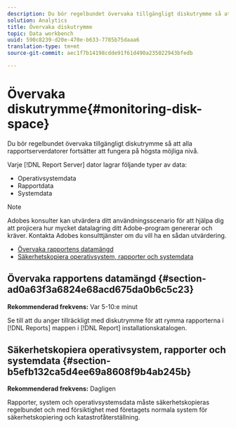 ```yaml
---
description: Du bör regelbundet övervaka tillgängligt diskutrymme så att alla rapportserverdatorer fortsätter att fungera på högsta möjliga nivå.
solution: Analytics
title: Övervaka diskutrymme
topic: Data workbench
uuid: 590c8239-d20e-470e-b633-7785b75daaa6
translation-type: tm+mt
source-git-commit: aec1f7b14198cdde91f61d490a235022943bfedb

---
```



# Övervaka diskutrymme{#monitoring-disk-space}

Du bör regelbundet övervaka tillgängligt diskutrymme så att alla rapportserverdatorer fortsätter att fungera på högsta möjliga nivå.

Varje [!DNL Report Server] dator lagrar följande typer av data:

* Operativsystemdata
* Rapportdata
* Systemdata

>[!NOTE]
>
>Adobes konsulter kan utvärdera ditt användningsscenario för att hjälpa dig att projicera hur mycket datalagring ditt Adobe-program genererar och kräver. Kontakta Adobes konsulttjänster om du vill ha en sådan utvärdering.

* [Övervaka rapportens datamängd](../../../home/c-rpt-oview/c-admin-rpt/c-mon-disk-sp.md#section-ad0a63f3a6824e68acd675da0b6c5c23)
* [Säkerhetskopiera operativsystem, rapporter och systemdata](../../../home/c-rpt-oview/c-admin-rpt/c-mon-disk-sp.md#section-b5efb132ca5d4ee69a8608f9b4ab245b)

## Övervaka rapportens datamängd {#section-ad0a63f3a6824e68acd675da0b6c5c23}

**Rekommenderad frekvens:** Var 5-10:e minut

Se till att du anger tillräckligt med diskutrymme för att rymma rapporterna i [!DNL Reports] mappen i [!DNL Report] installationskatalogen.

## Säkerhetskopiera operativsystem, rapporter och systemdata {#section-b5efb132ca5d4ee69a8608f9b4ab245b}

**Rekommenderad frekvens:** Dagligen

Rapporter, system och operativsystemsdata måste säkerhetskopieras regelbundet och med försiktighet med företagets normala system för säkerhetskopiering och katastrofåterställning.
